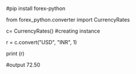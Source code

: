 #pip install forex-python

from forex_python.converter import CurrencyRates

c= CurrencyRates() #creating instance

r = c.convert("USD", "INR", 1)

print (r)

#output 72.50
       
